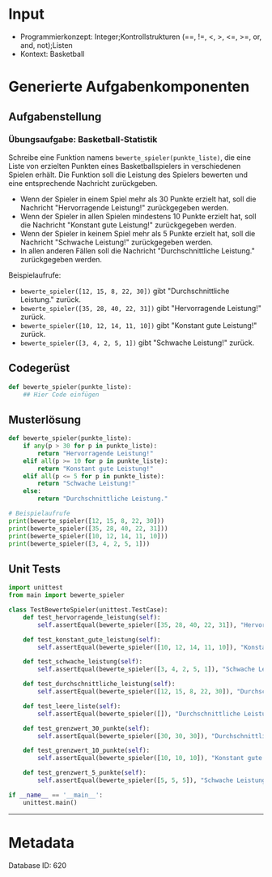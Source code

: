 # Input
- Programmierkonzept: Integer;Kontrollstrukturen (==, !=, <, >, <=, >=, or, and, not);Listen
- Kontext: Basketball

# Generierte Aufgabenkomponenten
## Aufgabenstellung
### Übungsaufgabe: Basketball-Statistik

Schreibe eine Funktion namens `bewerte_spieler(punkte_liste)`, die eine Liste von erzielten Punkten eines Basketballspielers in verschiedenen Spielen erhält. Die Funktion soll die Leistung des Spielers bewerten und eine entsprechende Nachricht zurückgeben.

- Wenn der Spieler in einem Spiel mehr als 30 Punkte erzielt hat, soll die Nachricht "Hervorragende Leistung!" zurückgegeben werden.
- Wenn der Spieler in allen Spielen mindestens 10 Punkte erzielt hat, soll die Nachricht "Konstant gute Leistung!" zurückgegeben werden.
- Wenn der Spieler in keinem Spiel mehr als 5 Punkte erzielt hat, soll die Nachricht "Schwache Leistung!" zurückgegeben werden.
- In allen anderen Fällen soll die Nachricht "Durchschnittliche Leistung." zurückgegeben werden.

Beispielaufrufe:
- `bewerte_spieler([12, 15, 8, 22, 30])` gibt "Durchschnittliche Leistung." zurück.
- `bewerte_spieler([35, 28, 40, 22, 31])` gibt "Hervorragende Leistung!" zurück.
- `bewerte_spieler([10, 12, 14, 11, 10])` gibt "Konstant gute Leistung!" zurück.
- `bewerte_spieler([3, 4, 2, 5, 1])` gibt "Schwache Leistung!" zurück.

## Codegerüst
```python
def bewerte_spieler(punkte_liste):
    ## Hier Code einfügen
```

## Musterlösung
```python
def bewerte_spieler(punkte_liste):
    if any(p > 30 for p in punkte_liste):
        return "Hervorragende Leistung!"
    elif all(p >= 10 for p in punkte_liste):
        return "Konstant gute Leistung!"
    elif all(p <= 5 for p in punkte_liste):
        return "Schwache Leistung!"
    else:
        return "Durchschnittliche Leistung."

# Beispielaufrufe
print(bewerte_spieler([12, 15, 8, 22, 30]))
print(bewerte_spieler([35, 28, 40, 22, 31]))
print(bewerte_spieler([10, 12, 14, 11, 10]))
print(bewerte_spieler([3, 4, 2, 5, 1]))
```

## Unit Tests
```python
import unittest
from main import bewerte_spieler

class TestBewerteSpieler(unittest.TestCase):
    def test_hervorragende_leistung(self):
        self.assertEqual(bewerte_spieler([35, 28, 40, 22, 31]), "Hervorragende Leistung!")

    def test_konstant_gute_leistung(self):
        self.assertEqual(bewerte_spieler([10, 12, 14, 11, 10]), "Konstant gute Leistung!")

    def test_schwache_leistung(self):
        self.assertEqual(bewerte_spieler([3, 4, 2, 5, 1]), "Schwache Leistung!")

    def test_durchschnittliche_leistung(self):
        self.assertEqual(bewerte_spieler([12, 15, 8, 22, 30]), "Durchschnittliche Leistung.")

    def test_leere_liste(self):
        self.assertEqual(bewerte_spieler([]), "Durchschnittliche Leistung.")

    def test_grenzwert_30_punkte(self):
        self.assertEqual(bewerte_spieler([30, 30, 30]), "Durchschnittliche Leistung.")

    def test_grenzwert_10_punkte(self):
        self.assertEqual(bewerte_spieler([10, 10, 10]), "Konstant gute Leistung.")

    def test_grenzwert_5_punkte(self):
        self.assertEqual(bewerte_spieler([5, 5, 5]), "Schwache Leistung.")

if __name__ == '__main__':
    unittest.main()
```
___
# Metadata
Database ID: 620
